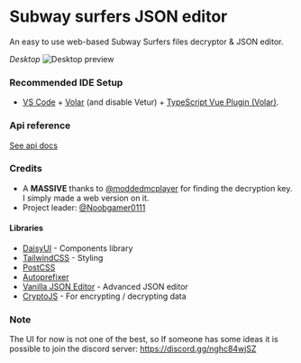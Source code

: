 # Subway surfers JSON editor

An easy to use web-based Subway Surfers files decryptor & JSON editor.

_Desktop_
![Desktop preview](https://cdn.discordapp.com/attachments/709358345676390471/1153745752422633522/image.png)

### Recommended IDE Setup

- [VS Code](https://code.visualstudio.com/) + [Volar](https://marketplace.visualstudio.com/items?itemName=Vue.volar) (and disable Vetur) + [TypeScript Vue Plugin (Volar)](https://marketplace.visualstudio.com/items?itemName=Vue.vscode-typescript-vue-plugin).

### Api reference

[See api docs](https://github.com/Farfa7886/subwaySurfers-ezGUI/blob/main/server/README.md)

### Credits

- A **MASSIVE** thanks to [@moddedmcplayer](https://github.com/moddedmcplayer) for finding the decryption key. I simply made a web version on it.
- Project leader: [@Noobgamer0111](https://github.com/Noobgamer0111)

#### Libraries

- [DaisyUI](https://daisyui.com/) - Components library
- [TailwindCSS](https://tailwindcss.com/) - Styling
- [PostCSS](https://www.npmjs.com/package/postcss)
- [Autoprefixer](https://www.npmjs.com/package/autoprefixer)
  ‎
- [Vanilla JSON Editor](https://www.npmjs.com/package/vanilla-jsoneditor) - Advanced JSON editor
- [CryptoJS](https://www.npmjs.com/package/crypto-js) - For encrypting / decrypting data

### Note

The UI for now is not one of the best, so If someone has some ideas it is possible to join the discord server: https://discord.gg/nghc84wjSZ
